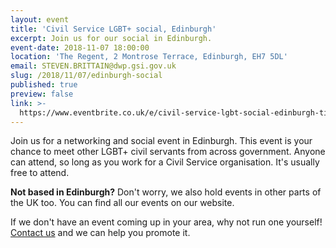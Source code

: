 ```yaml
---
layout: event
title: 'Civil Service LGBT+ social, Edinburgh'
excerpt: Join us for our social in Edinburgh.
event-date: 2018-11-07 18:00:00
location: 'The Regent, 2 Montrose Terrace, Edinburgh, EH7 5DL'
email: STEVEN.BRITTAIN@dwp.gsi.gov.uk
slug: /2018/11/07/edinburgh-social
published: true
preview: false
link: >-
  https://www.eventbrite.co.uk/e/civil-service-lgbt-social-edinburgh-tickets-51541360597
---
```

Join us for a networking and social event in Edinburgh. This event is your chance to meet other LGBT+ civil servants from across government. Anyone can attend, so long as you work for a Civil Service organisation. It's usually free to attend.

**Not based in Edinburgh?** Don't worry, we also hold events in other parts of the UK too. You can find all our events on our website.

If we don't have an event coming up in your area, why not run one yourself! [Contact us](/about/contact-us/) and we can help you promote it.
